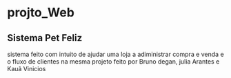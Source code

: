 # projto_Web
## Sistema Pet Feliz
sistema feito com intuito de ajudar uma loja a adiministrar compra e venda e o fluxo de clientes na mesma
projeto feito por Bruno degan, julia Arantes e Kauã Vinicios